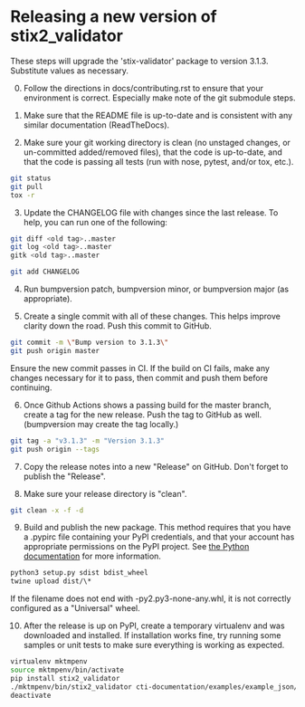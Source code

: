 # Releasing a new version of stix2_validator

These steps will upgrade the 'stix-validator' package to version
3.1.3. Substitute values as necessary.

0. Follow the directions in docs/contributing.rst to ensure that your environment is correct. Especially make note of the git submodule steps.

1.  Make sure that the README file is up-to-date and is consistent with any similar documentation (ReadTheDocs).

2.  Make sure your git working directory is clean (no unstaged changes, or un-committed added/removed files), that the code is up-to-date, and that the code is passing all tests (run with nose, pytest, and/or tox, etc.).

```bash
git status
git pull
tox -r
```

3.  Update the CHANGELOG file with changes since the last release. To help, you can run one of the following:

```bash
git diff <old tag>..master
git log <old tag>..master
gitk <old tag>..master
```

```bash
git add CHANGELOG
```


4.  Run bumpversion patch, bumpversion minor, or bumpversion major (as appropriate).

5.  Create a single commit with all of these changes. This helps improve clarity down the road. Push this commit to GitHub.

```bash
git commit -m \"Bump version to 3.1.3\"
git push origin master
```

Ensure the new commit passes in CI. If the build on CI fails, make any
changes necessary for it to pass, then commit and push them before
continuing.

6.  Once Github Actions shows a passing build for the master branch, create a tag for the new release. Push the tag to GitHub as well. (bumpversion may create the tag locally.)

```bash
git tag -a "v3.1.3" -m "Version 3.1.3"
git push origin --tags
```

7.  Copy the release notes into a new "Release" on GitHub. Don't forget to publish the "Release".

8.  Make sure your release directory is "clean".

```bash
git clean -x -f -d
```

9.  Build and publish the new package. This method requires that you have a .pypirc file containing your PyPI credentials, and that your account has appropriate permissions on the PyPI project. See [the Python documentation](http://docs.python.org/2/distutils/packageindex.html#the-pypirc-file) for more information.

```bash
python3 setup.py sdist bdist_wheel
twine upload dist/\*
```

If the filename does not end with -py2.py3-none-any.whl, it is not
correctly configured as a "Universal" wheel.

10. After the release is up on PyPI, create a temporary virtualenv and was downloaded and installed. If installation works fine, try running some samples or unit tests to make sure everything is working as expected.

```bash
virtualenv mktmpenv
source mktmpenv/bin/activate
pip install stix2_validator
./mktmpenv/bin/stix2_validator cti-documentation/examples/example_json/poisonivy.json
deactivate
```
